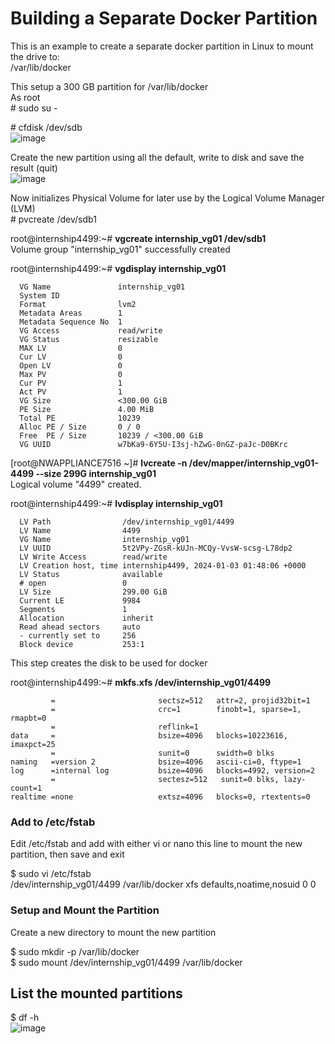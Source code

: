 Building a Separate Docker Partition
====================================

This is an example to create a separate docker partition in Linux to mount the drive to:<br>
/var/lib/docker

This setup a 300 GB partition for /var/lib/docker<br>
As root<br>
\# sudo su -<br>

\# cfdisk /dev/sdb<br>
![image](https://github.com/bruneaug/DShield-SIEM/assets/48228401/1a9db609-fd6f-489e-9bfe-161357720163)

Create the new partition using all the default, write to disk and save the result (quit)<br>
![image](https://github.com/bruneaug/DShield-SIEM/assets/48228401/e1977c75-af8f-4cc4-9ed7-7f437ce910cf)

Now initializes Physical Volume for later use by the Logical Volume Manager (LVM)<br>
\# pvcreate /dev/sdb1<br>

root@internship4499:~# **vgcreate internship_vg01 /dev/sdb1**<br>
  Volume group "internship_vg01" successfully created<br>

root@internship4499:~# **vgdisplay internship_vg01**<br>
```  --- Volume group ---
  VG Name               internship_vg01
  System ID
  Format                lvm2
  Metadata Areas        1
  Metadata Sequence No  1
  VG Access             read/write
  VG Status             resizable
  MAX LV                0
  Cur LV                0
  Open LV               0
  Max PV                0
  Cur PV                1
  Act PV                1
  VG Size               <300.00 GiB
  PE Size               4.00 MiB
  Total PE              10239
  Alloc PE / Size       0 / 0
  Free  PE / Size       10239 / <300.00 GiB
  VG UUID               w7bKa9-6Y5U-I3sj-hZwG-0nGZ-paJc-D0BKrc
```

[root@NWAPPLIANCE7516 ~]# **lvcreate -n /dev/mapper/internship_vg01-4499 --size 299G internship_vg01**<br>
  Logical volume "4499" created.

root@internship4499:~# **lvdisplay internship_vg01**<br>
```  --- Logical volume ---
  LV Path                /dev/internship_vg01/4499
  LV Name                4499
  VG Name                internship_vg01
  LV UUID                5t2VPy-ZGsR-kUJn-MCQy-VvsW-scsg-L78dp2
  LV Write Access        read/write
  LV Creation host, time internship4499, 2024-01-03 01:48:06 +0000
  LV Status              available
  # open                 0
  LV Size                299.00 GiB
  Current LE             9984
  Segments               1
  Allocation             inherit
  Read ahead sectors     auto
  - currently set to     256
  Block device           253:1
```
This step creates the disk to be used for docker<br>

root@internship4499:~# **mkfs.xfs /dev/internship_vg01/4499**
```meta-data=/dev/internship_vg01/4499 isize=512    agcount=4, agsize=2555904 blks
         =                       sectsz=512   attr=2, projid32bit=1
         =                       crc=1        finobt=1, sparse=1, rmapbt=0
         =                       reflink=1
data     =                       bsize=4096   blocks=10223616, imaxpct=25
         =                       sunit=0      swidth=0 blks
naming   =version 2              bsize=4096   ascii-ci=0, ftype=1
log      =internal log           bsize=4096   blocks=4992, version=2
         =                       sectesz=512   sunit=0 blks, lazy-count=1
realtime =none                   extsz=4096   blocks=0, rtextents=0
```

### Add to /etc/fstab
Edit /etc/fstab and add with either vi or nano this line to mount the new partition, then save and exit<br>

$ sudo vi /etc/fstab<br>
/dev/internship_vg01/4499 /var/lib/docker xfs defaults,noatime,nosuid 0 0<br>

### Setup and Mount the Partition
Create a new directory to mount the new partition

$ sudo mkdir -p /var/lib/docker<br>
$ sudo mount /dev/internship_vg01/4499 /var/lib/docker<br>

## List the mounted partitions<br>
$ df -h<br>
![image](https://github.com/bruneaug/DShield-SIEM/assets/48228401/7ad6f80e-3551-4f22-a279-8929358804ee)



